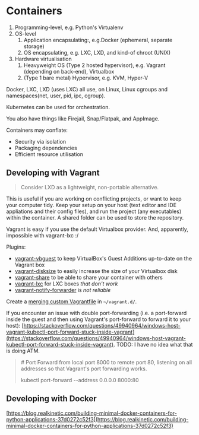 # Containers

1. Programming-level, e.g. Python's Virtualenv
2. OS-level
   1. Application encapsulating:, e.g.Docker \(ephemeral, separate storage\)
   2. OS encapsulating, e.g. LXC, LXD, and kind-of chroot \(UNIX\)
3. Hardware virtualisation
   1. Heavyweight OS \(Type 2 hosted hypervisor\), e.g. Vagrant \(depending on back-end\), Virtualbox
   2. \(Type 1 bare metal\) Hypervisor, e.g. KVM, Hyper-V

Docker, LXC, LXD \(uses LXC\) all use, on Linux, Linux cgroups and namespaces\(net, user, pid, ipc, cgroup\).

Kubernetes can be used for orchestration.

You also have things like Firejail, Snap/Flatpak, and AppImage.

Containers may conflate:

* Security via isolation
* Packaging dependencies
* Efficient resource utilisation

## Developing with Vagrant

> Consider LXD as a lightweight, non-portable alternative.

This is useful if you are working on conflicting projects, or want to keep your computer tidy. Keep your setup on your host \(text editor and IDE appliations and their config files\), and run the project \(any executables\) within the container. A shared folder can be used to store the repository.

Vagrant is easy if you use the default Virtualbox provider. And, apparently, impossible with vagrant-lxc :/

Plugins:

* [vagrant-vbguest](https://github.com/dotless-de/vagrant-vbguest) to keep VirtualBox's Guest Additions up-to-date on the Vagrant box
* [vagrant-disksize](https://github.com/sprotheroe/vagrant-disksize/) to easily increase the size of your Virtualbox disk
* [vagrant-share](https://www.vagrantup.com/docs/share/) to be able to share your container with others
* [vagrant-lxc](https://github.com/fgrehm/vagrant-lxc/) for LXC boxes _that don't work_
* [vagrant-notify-forwarder](https://github.com/mhallin/vagrant-notify-forwarder/) is _not reliable_

Create a [merging custom Vagrantfile](https://www.vagrantup.com/docs/vagrantfile/) in `~/vagrant.d/`.

If you encounter an issue with double port-forwarding \(i.e. a port-forward inside the guest and then using Vagrant's port-forward to forward it to your host\): [https://stackoverflow.com/questions/49940964/windows-host-vagrant-kubectl-port-forward-stuck-inside-vagrant](https://stackoverflow.com/questions/49940964/windows-host-vagrant-kubectl-port-forward-stuck-inside-vagrant). TODO: I have no idea what that is doing ATM.

> \# Port Forward from local port 8000 to remote port 80, listening on all addresses so that Vagrant's port forwarding works.
>
> kubectl port-forward --address 0.0.0.0 8000:80

## Developing with Docker

[https://blog.realkinetic.com/building-minimal-docker-containers-for-python-applications-37d0272c52f3](https://blog.realkinetic.com/building-minimal-docker-containers-for-python-applications-37d0272c52f3)

